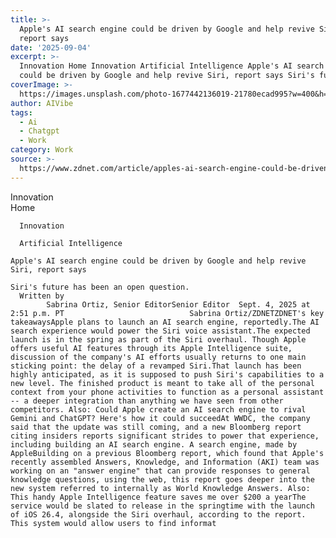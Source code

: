 ```yaml
---
title: >-
  Apple's AI search engine could be driven by Google and help revive Siri,
  report says
date: '2025-09-04'
excerpt: >-
  Innovation Home Innovation Artificial Intelligence Apple's AI search engine
  could be driven by Google and help revive Siri, report says Siri's future...
coverImage: >-
  https://images.unsplash.com/photo-1677442136019-21780ecad995?w=400&h=200&fit=crop&auto=format
author: AIVibe
tags:
  - Ai
  - Chatgpt
  - Work
category: Work
source: >-
  https://www.zdnet.com/article/apples-ai-search-engine-could-be-driven-by-google-and-help-revive-siri-report-says/
---
```

Innovation      
      Home
    
      Innovation
    
      Artificial Intelligence
       
    Apple's AI search engine could be driven by Google and help revive Siri, report says
     
    Siri's future has been an open question.
      Written by 
            Sabrina Ortiz, Senior EditorSenior Editor  Sept. 4, 2025 at 2:51 p.m. PT                            Sabrina Ortiz/ZDNETZDNET's key takeawaysApple plans to launch an AI search engine, reportedly.The AI search experience would power the Siri voice assistant.The expected launch is in the spring as part of the Siri overhaul. Though Apple offers useful AI features through its Apple Intelligence suite, discussion of the company's AI efforts usually returns to one main sticking point: the delay of a revamped Siri.That launch has been highly anticipated, as it is supposed to push Siri's capabilities to a new level. The finished product is meant to take all of the personal context from your phone activities to function as a personal assistant -- a deeper integration than anything we have seen from other competitors. Also: Could Apple create an AI search engine to rival Gemini and ChatGPT? Here's how it could succeedAt WWDC, the company said that the update was still coming, and a new Bloomberg report citing insiders reports significant strides to power that experience, including building an AI search engine. A search engine, made by AppleBuilding on a previous Bloomberg report, which found that Apple's recently assembled Answers, Knowledge, and Information (AKI) team was working on an "answer engine" that can provide responses to general knowledge questions, using the web, this report goes deeper into the new system referred to internally as World Knowledge Answers. Also: This handy Apple Intelligence feature saves me over $200 a yearThe service would be slated to release in the springtime with the launch of iOS 26.4, alongside the Siri overhaul, according to the report. This system would allow users to find informat
